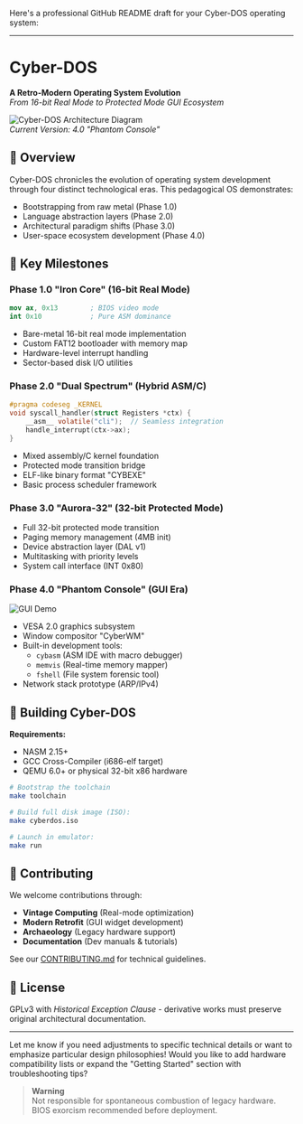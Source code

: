 Here's a professional GitHub README draft for your Cyber-DOS operating system:

---

# Cyber-DOS  
**A Retro-Modern Operating System Evolution**  
*From 16-bit Real Mode to Protected Mode GUI Ecosystem*

![Cyber-DOS Architecture Diagram](https://via.placeholder.com/800x400.png?text=Bootloader+->+Kernel+->+GUI+Shell)  
*Current Version: 4.0 "Phantom Console"*

## 📖 Overview
Cyber-DOS chronicles the evolution of operating system development through four distinct technological eras. This pedagogical OS demonstrates:
- Bootstrapping from raw metal (Phase 1.0)
- Language abstraction layers (Phase 2.0)
- Architectural paradigm shifts (Phase 3.0)
- User-space ecosystem development (Phase 4.0)

## 🚀 Key Milestones
### Phase 1.0 "Iron Core" (16-bit Real Mode)
```nasm
mov ax, 0x13        ; BIOS video mode
int 0x10            ; Pure ASM dominance
```
- Bare-metal 16-bit real mode implementation
- Custom FAT12 bootloader with memory map
- Hardware-level interrupt handling
- Sector-based disk I/O utilities

### Phase 2.0 "Dual Spectrum" (Hybrid ASM/C)
```c
#pragma codeseg _KERNEL  
void syscall_handler(struct Registers *ctx) {
    __asm__ volatile("cli");  // Seamless integration
    handle_interrupt(ctx->ax); 
}
```
- Mixed assembly/C kernel foundation
- Protected mode transition bridge
- ELF-like binary format "CYBEXE"
- Basic process scheduler framework

### Phase 3.0 "Aurora-32" (32-bit Protected Mode)
- Full 32-bit protected mode transition
- Paging memory management (4MB init)
- Device abstraction layer (DAL v1)
- Multitasking with priority levels
- System call interface (INT 0x80)

### Phase 4.0 "Phantom Console" (GUI Era)
![GUI Demo](https://via.placeholder.com/400x300.png?text=VESA+2.0+GUI+with+Widget+Toolkit)
- VESA 2.0 graphics subsystem
- Window compositor "CyberWM"
- Built-in development tools:
  - `cybasm` (ASM IDE with macro debugger)
  - `memvis` (Real-time memory mapper)
  - `fshell` (File system forensic tool)
- Network stack prototype (ARP/IPv4)

## 🔧 Building Cyber-DOS
**Requirements:**
- NASM 2.15+
- GCC Cross-Compiler (i686-elf target)
- QEMU 6.0+ or physical 32-bit x86 hardware

```bash
# Bootstrap the toolchain
make toolchain

# Build full disk image (ISO):
make cyberdos.iso

# Launch in emulator:
make run
```

## 🤝 Contributing
We welcome contributions through:
- **Vintage Computing** (Real-mode optimization)
- **Modern Retrofit** (GUI widget development)
- **Archaeology** (Legacy hardware support)
- **Documentation** (Dev manuals & tutorials)

See our [CONTRIBUTING.md](docs/CONTRIBUTING.md) for technical guidelines.

## 📜 License
GPLv3 with *Historical Exception Clause* - derivative works must preserve original architectural documentation.

---

Let me know if you need adjustments to specific technical details or want to emphasize particular design philosophies! Would you like to add hardware compatibility lists or expand the "Getting Started" section with troubleshooting tips?

> **Warning**  
> Not responsible for spontaneous combustion of legacy hardware.  
> BIOS exorcism recommended before deployment.
